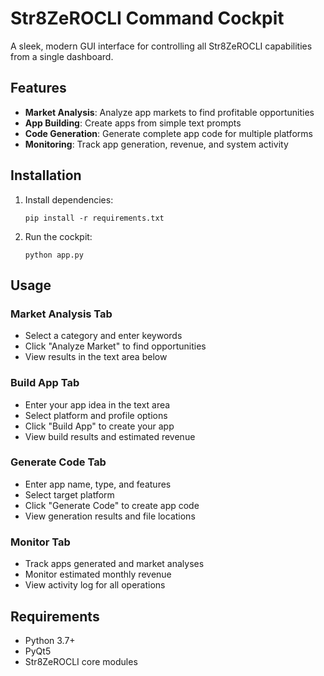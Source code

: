 # Str8ZeROCLI Command Cockpit

A sleek, modern GUI interface for controlling all Str8ZeROCLI capabilities from a single dashboard.

## Features

- **Market Analysis**: Analyze app markets to find profitable opportunities
- **App Building**: Create apps from simple text prompts
- **Code Generation**: Generate complete app code for multiple platforms
- **Monitoring**: Track app generation, revenue, and system activity

## Installation

1. Install dependencies:
   ```
   pip install -r requirements.txt
   ```

2. Run the cockpit:
   ```
   python app.py
   ```

## Usage

### Market Analysis Tab
- Select a category and enter keywords
- Click "Analyze Market" to find opportunities
- View results in the text area below

### Build App Tab
- Enter your app idea in the text area
- Select platform and profile options
- Click "Build App" to create your app
- View build results and estimated revenue

### Generate Code Tab
- Enter app name, type, and features
- Select target platform
- Click "Generate Code" to create app code
- View generation results and file locations

### Monitor Tab
- Track apps generated and market analyses
- Monitor estimated monthly revenue
- View activity log for all operations

## Requirements

- Python 3.7+
- PyQt5
- Str8ZeROCLI core modules